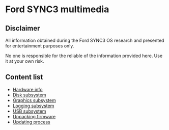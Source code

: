 # Ford SYNC3 multimedia
## Disclaimer
All information obtained during the Ford SYNC3 OS research and presented for entertainment purposes only.

No one is responsible for the reliable of the information provided here. Use it at your own risk.

## Content list
 - [Hardware info](./sw_hardware_info.md)
 - [Disk subsystem](./sw_disk.md)
 - [Graphics subsystem](./sw_drm_gpu.md)
 - [Logging subsystem](./sw_logs.md)
 - [USB subsystem](./sw_usb.md)
 - [Unpacking firmware](./sw_unpack.md)
 - [Updating process](./sw_update.md)
